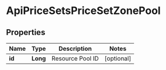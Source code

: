 

# ApiPriceSetsPriceSetZonePool

## Properties

Name | Type | Description | Notes
------------ | ------------- | ------------- | -------------
**id** | **Long** | Resource Pool ID |  [optional]



